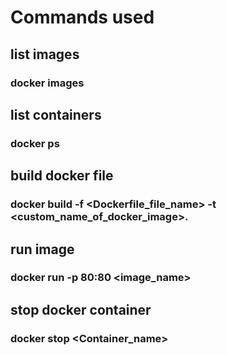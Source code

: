 # Commands used

## list images
 ### docker images

## list containers
 ### docker ps

## build docker file
 ### docker build -f <Dockerfile_file_name> -t <custom_name_of_docker_image>. 

## run image
 ### docker run -p 80:80 <image_name> 

## stop docker container
 ### docker stop <Container_name>